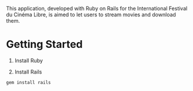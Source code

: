 This application, developed with Ruby on Rails for the International Festival du Cinéma Libre, is aimed to let users to stream movies and download them.

# Getting Started

1. Install Ruby

2. Install Rails
```
gem install rails
```
